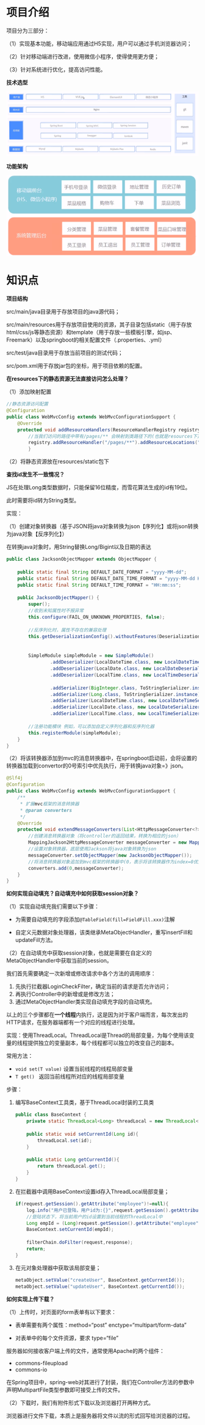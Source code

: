 # 项目介绍

项目分为三部分：

（1）实现基本功能，移动端应用通过H5实现，用户可以通过手机浏览器访问；

（2）针对移动端进行改进，使用微信小程序，使得使用更方便；

（3）针对系统进行优化，提高访问性能。



**技术选型**

![1656586893039](assets/1656586893039.png)



**功能架构**

![1656587092215](assets/1656587092215.png)



# 知识点

**项目结构**

src/main/java目录用于存放项目的java源代码；

src/main/resources用于存放项目使用的资源，其子目录包括static（用于存放html/css/js等静态资源）和template（用于存放一些模板引擎，如jsp、Freemark）以及springboot的相关配置文件（.properties、.yml）

src/test/java目录用于存放当前项目的测试代码；

src/pom.xml用于存放jar包的坐标，用于项目依赖的配置。



**在resources下的静态资源无法直接访问怎么处理？**

（1）添加映射配置

```java
//静态资源访问配置
@Configuration
public class WebMvcConfig extends WebMvcConfigurationSupport {
    @Override
    protected void addResourceHandlers(ResourceHandlerRegistry registry) {
        //当我们访问的路径中带有/pages/** 会映射到类路径下的(也就是resources下) /pages/
        registry.addResourceHandler("/pages/**").addResourceLocations("classpath:/pages/");
        }
```

（2）将静态资源放在resources/static包下



**查找id发生不一致情况？**

JS在处理Long类型数据时，只能保留16位精度，而雪花算法生成的id有19位。

此时需要将id转为String类型。

实现：

（1）创建对象转换器（基于JSON将java对象转换为json【序列化】或将json转换为java对象【反序列化】）

在转换java对象时，用String替换Long/Bigint以及日期的表达

```java
public class JacksonObjectMapper extends ObjectMapper {

    public static final String DEFAULT_DATE_FORMAT = "yyyy-MM-dd";
    public static final String DEFAULT_DATE_TIME_FORMAT = "yyyy-MM-dd HH:mm:ss";
    public static final String DEFAULT_TIME_FORMAT = "HH:mm:ss";

    public JacksonObjectMapper() {
        super();
        //收到未知属性时不报异常
        this.configure(FAIL_ON_UNKNOWN_PROPERTIES, false);

        //反序列化时，属性不存在的兼容处理
        this.getDeserializationConfig().withoutFeatures(DeserializationFeature.FAIL_ON_UNKNOWN_PROPERTIES);


        SimpleModule simpleModule = new SimpleModule()
                .addDeserializer(LocalDateTime.class, new LocalDateTimeDeserializer(DateTimeFormatter.ofPattern(DEFAULT_DATE_TIME_FORMAT)))
                .addDeserializer(LocalDate.class, new LocalDateDeserializer(DateTimeFormatter.ofPattern(DEFAULT_DATE_FORMAT)))
                .addDeserializer(LocalTime.class, new LocalTimeDeserializer(DateTimeFormatter.ofPattern(DEFAULT_TIME_FORMAT)))

                .addSerializer(BigInteger.class, ToStringSerializer.instance)
                .addSerializer(Long.class, ToStringSerializer.instance)
                .addSerializer(LocalDateTime.class, new LocalDateTimeSerializer(DateTimeFormatter.ofPattern(DEFAULT_DATE_TIME_FORMAT)))
                .addSerializer(LocalDate.class, new LocalDateSerializer(DateTimeFormatter.ofPattern(DEFAULT_DATE_FORMAT)))
                .addSerializer(LocalTime.class, new LocalTimeSerializer(DateTimeFormatter.ofPattern(DEFAULT_TIME_FORMAT)));

        //注册功能模块 例如，可以添加自定义序列化器和反序列化器
        this.registerModule(simpleModule);
    }
}
```

（2）将该转换器添加到mvc的消息转换器中，在springboot启动前，会将设置的转换器加载到convertor的0号索引中优先执行，用于转换java对象=》json。

```java
@Slf4j
@Configuration
public class WebMvcConfig extends WebMvcConfigurationSupport {
    /**
     * 扩展mvc框架的消息转换器
     * @param converters
     */
    @Override
    protected void extendMessageConverters(List<HttpMessageConverter<?>> converters) {
        //创建消息转换器对象（将controller的返回结果，转换为相应的json）
        MappingJackson2HttpMessageConverter messageConverter = new MappingJackson2HttpMessageConverter();
        //设置对象转换器，底层使用Jackson将java对象转换为json
        messageConverter.setObjectMapper(new JacksonObjectMapper());
        //将消息转换器对象追加到mvc框架的转换器中(0，表示将该转换器作为index=0优先使用)
        converters.add(0,messageConverter);
    }
}
```



**如何实现自动填充？自动填充中如何获取session对象？**

（1）实现自动填充我们需要以下步骤：

* 为需要自动填充的字段添加`@TableField(fill=FieldFill.xxx)`注解

* 自定义元数据对象处理器，该类继承MetaObjectHandler，重写insertFill和updateFill方法。


（2）在自动填充中获取session对象，也就是需要在自定义的MetaObjectHandler中获取当前的session。

我们首先需要确定一次新增或修改请求中各个方法的调用顺序：

1. 先执行拦截器LoginCheckFilter，确定当前的请求是否允许访问；
2. 再执行Controller中的新增或是修改方法；
3. 通过MetaObjectHandler类实现自动填充字段的自动填充。

以上的三个步骤都在**一个线程**内执行，这是因为对于客户端而言，每次发出的HTTP请求，在服务器端都有一个对应的线程进行处理。

实现：使用ThreadLocal。ThreadLocal是Thread的局部变量，为每个使用该变量的线程提供独立的变量副本，每个线程都可以独立的改变自己的副本。

常用方法：

* `void set(T value)`     设置当前线程的线程局部变量
* `T get() `   返回当前线程所对应的线程局部变量

步骤：

1. 编写BaseContext工具类，基于ThreadLocal封装的工具类

   ```java
   public class BaseContext {
       private static ThreadLocal<Long> threadLocal = new ThreadLocal<>();
   
       public static void setCurrentId(Long id){
           threadLocal.set(id);
       }
   
       public static Long getCurrentId(){
           return threadLocal.get();
       }
   }
   ```

2. 在拦截器中调用BaseContext设置id存入ThreadLocal局部变量；

   ```java
   if(request.getSession().getAttribute("employee")!=null){
       log.info("用户已登陆，用户id为:{}",request.getSession().getAttribute("employee"));
       //登陆状态下，将当前用户的id设置到当前线程的ThreadLocal中
       Long empId = (Long)request.getSession().getAttribute("employee");
       BaseContext.setCurrentId(empId);
   
       filterChain.doFilter(request,response);
       return;
   }
   ```

3. 在元对象处理器中获取该局部变量；

   ```java
   metaObject.setValue("createUser", BaseContext.getCurrentId());
   metaObject.setValue("updateUser", BaseContext.getCurrentId());
   ```


**如何实现上传下载？**

（1）上传时，对页面的form表单有以下要求：

* 表单需要有两个属性：method=“post”  enctype=“multipart/form-data”

* 对表单中的每个文件资源，要求 type=“file”

服务器如何接收客户端上传的文件，通常使用Apache的两个组件：

* commons-fileupload
* commons-io

在Spring项目中，spring-web对其进行了封装，我们在Controller方法的参数中声明MultipartFile类型参数即可接受上传的文件。

（2）下载时，我们有附件形式下载以及浏览器打开两种方式。

浏览器进行文件下载，本质上是服务器将文件以流的形式回写给浏览器的过程。